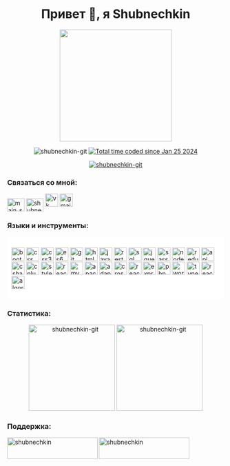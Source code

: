<h1 align="center">Привет 👋, я Shubnechkin</h1>

<p align="center"> 
  <img style="height:auto;" alt="" src="https://avatars.githubusercontent.com/u/51329173?v=4" width="260" height="260" class="avatar avatar-user width-full border color-bg-default">
<p align="center">
  <img src="https://komarev.com/ghpvc/?username=shubnechkin-git&label=Profile%20views&color=0e75b6&style=flat" alt="shubnechkin-git" /> <a href="https://wakatime.com/@018d404d-ac1a-4b76-bcf9-a2bd89cec2ba"><img src="https://wakatime.com/badge/user/018d404d-ac1a-4b76-bcf9-a2bd89cec2ba.svg" alt="Total time coded since Jan 25 2024" /></a>
</p>

</p>

<p align="center"> <a href="https://github.com/ryo-ma/github-profile-trophy"><img src="https://github-profile-trophy.vercel.app/?username=shubnechkin-git" alt="shubnechkin-git" /></a> </p>

<h3 align="left">Связаться со мной:</h3>
<p align="left">
<a href="https://instagram.com/main_shubnechkin" target="blank"><img align="center" src="https://raw.githubusercontent.com/rahuldkjain/github-profile-readme-generator/master/src/images/icons/Social/instagram.svg" alt="main_shubnechkin" height="30" width="40" /></a>
<a href="https://www.youtube.com/c/shubnechkin" target="blank"><img align="center" src="https://raw.githubusercontent.com/rahuldkjain/github-profile-readme-generator/master/src/images/icons/Social/youtube.svg " alt="shubnechkin" height="30" width="40" /></a>
  <a href="https://vk.com/shubnechkin" target="_blank" rel="noreferrer"><img src="https://img.shields.io/badge/VK-4680C2?style=for-the-badge&logo=vk&logoColor=white" alt="vk" height="30"/></a>
  <a href="mailto:sdnuva2004@gmail.com" target="_blank" rel="noreferrer"><img src="https://img.shields.io/badge/Gmail-D14836?style=for-the-badge&logo=gmail&logoColor=white" alt="gmail" height="30"/></a>

</p>

<h3 align="left">Языки и инструменты:</h3>
<div style="background-color:#fff;padding:10px;border-radius:5px;">
<p align="left">
  <a href="https://getbootstrap.com" target="_blank" rel="noreferrer"><img src="https://img.shields.io/badge/Bootstrap-563D7C?style=for-the-badge&logo=bootstrap&logoColor=white" alt="bootstrap" height="30"/></a>
  <a href="https://developer.mozilla.org/en-US/docs/Web/CSS" target="_blank" rel="noreferrer"><img src="https://img.shields.io/badge/CSS-1572B6?style=for-the-badge&logo=css3&logoColor=white" alt="css" height="30"/></a>
  <a href="https://developer.mozilla.org/en-US/docs/Web/CSS" target="_blank" rel="noreferrer"><img src="https://img.shields.io/badge/CSS3-1572B6?style=for-the-badge&logo=css3&logoColor=white" alt="css3" height="30"/></a>
  <a href="https://www.ecma-international.org/ecma-262/6.0/" target="_blank" rel="noreferrer"><img src="https://img.shields.io/badge/ES6-F7DF1E?style=for-the-badge&logo=javascript&logoColor=black" alt="es6" height="30"/></a>
  <a href="https://git-scm.com/" target="_blank" rel="noreferrer"><img src="https://img.shields.io/badge/Git-F05032?style=for-the-badge&logo=git&logoColor=white" alt="git" height="30"/></a>
  <a href="https://developer.mozilla.org/en-US/docs/Web/HTML" target="_blank" rel="noreferrer"><img src="https://img.shields.io/badge/HTML5-E34F26?style=for-the-badge&logo=html5&logoColor=white" alt="html5" height="30"/></a>
  <a href="https://developer.mozilla.org/en-US/docs/Web/JavaScript" target="_blank" rel="noreferrer"><img src="https://img.shields.io/badge/JavaScript-F7DF1E?style=for-the-badge&logo=javascript&logoColor=black" alt="javascript" height="30"/></a>
  <a href="https://en.wikipedia.org/wiki/Representational_state_transfer" target="_blank" rel="noreferrer"><img src="https://img.shields.io/badge/REST%20API-005571?style=for-the-badge&logo=rest&logoColor=white" alt="restapi" height="30"/></a>
  <a href="https://www.w3schools.com/sql/" target="_blank" rel="noreferrer"><img src="https://img.shields.io/badge/SQL-4479A1?style=for-the-badge&logo=sql&logoColor=white" alt="sql" height="30"/></a>
  <a href="https://jquery.com/" target="_blank" rel="noreferrer"><img src="https://img.shields.io/badge/jQuery-0769AD?style=for-the-badge&logo=jquery&logoColor=white" alt="jquery" height="30"/></a>
  <a href="https://sass-lang.com" target="_blank" rel="noreferrer"><img src="https://img.shields.io/badge/Sass-CC6699?style=for-the-badge&logo=sass&logoColor=white" alt="sass" height="30"/></a>
  <a href="https://nodejs.org" target="_blank" rel="noreferrer"><img src="https://img.shields.io/badge/Node.js-339933?style=for-the-badge&logo=node.js&logoColor=white" alt="nodejs" height="30"/></a>
  <a href="https://redux.js.org" target="_blank" rel="noreferrer"><img src="https://img.shields.io/badge/Redux-764ABC?style=for-the-badge&logo=redux&logoColor=white" alt="redux" height="30"/></a>
  <a href="https://developer.mozilla.org/en-US/docs/Web/API" target="_blank" rel="noreferrer"><img src="https://img.shields.io/badge/API-4EAA25?style=for-the-badge&logo=api&logoColor=white" alt="api" height="30"/></a>
  <a href="https://docs.microsoft.com/en-us/dotnet/csharp/" target="_blank" rel="noreferrer"><img src="https://img.shields.io/badge/C%23-239120?style=for-the-badge&logo=c-sharp&logoColor=white" alt="csharp" height="30"/></a>
  <a href="https://isocpp.org/" target="_blank" rel="noreferrer"><img src="https://img.shields.io/badge/C%2B%2B-00599C?style=for-the-badge&logo=c%2B%2B&logoColor=white" alt="cplusplus" height="30"/></a>
  <a href="https://styled-components.com/" target="_blank" rel="noreferrer"><img src="https://img.shields.io/badge/Styled%20Components-DB7093?style=for-the-badge&logo=styled-components&logoColor=white" alt="styledcomponents" height="30"/></a>
  <a href="https://reactnative.dev/" target="_blank" rel="noreferrer"><img src="https://img.shields.io/badge/React_Native-20232A?style=for-the-badge&logo=react&logoColor=61DAFB" alt="reactnative" height="30"/></a>
  <a href="https://www.mysql.com/" target="_blank" rel="noreferrer"><img src="https://img.shields.io/badge/MySQL-4479A1?style=for-the-badge&logo=mysql&logoColor=white" alt="mysql" height="30"/></a>
  <a href="https://httpd.apache.org/" target="_blank" rel="noreferrer"><img src="https://img.shields.io/badge/Apache%20HTTP%20Server-D22128?style=for-the-badge&logo=apache&logoColor=white" alt="apachehttpserver" height="30"/></a>
  <a href="https://www.w3schools.com/html/html_responsive.asp" target="_blank" rel="noreferrer"><img src="https://img.shields.io/badge/Adaptive%20Layout-4285F4?style=for-the-badge&logo=html5&logoColor=white" alt="adaptivelayout" height="30"/></a>
  <a href="https://developer.mozilla.org/en-US/docs/Glossary/Crossbrowser" target="_blank" rel="noreferrer"><img src="https://img.shields.io/badge/Crossbrowser%20Layout-FF5733?style=for-the-badge&logo=mozilla&logoColor=white" alt="crossbrowserlayout" height="30"/></a>
  <a href="https://reactjs.org/" target="_blank" rel="noreferrer"><img src="https://img.shields.io/badge/React-61DAFB?style=for-the-badge&logo=react&logoColor=black" alt="react" height="30"/></a>
  <a href="https://expressjs.com/" target="_blank" rel="noreferrer"><img src="https://img.shields.io/badge/Express.js-000000?style=for-the-badge&logo=express&logoColor=white" alt="expressjs" height="30"/></a>
  <a href="https://www.php.net" target="_blank" rel="noreferrer"><img src="https://img.shields.io/badge/PHP-777BB4?style=for-the-badge&logo=php&logoColor=white" alt="php" height="30"/></a>
  <a href="https://wordpress.org/" target="_blank" rel="noreferrer"><img src="https://img.shields.io/badge/Wordpress-21759B?style=for-the-badge&logo=wordpress&logoColor=white" alt="wordpress" height="30"/></a>
  <a href="https://www.typescriptlang.org" target="_blank" rel="noreferrer"><img src="https://img.shields.io/badge/TypeScript-3178C6?style=for-the-badge&logo=typescript&logoColor=white" alt="typescript" height="30"/></a>
  <a href="https://reactjs.org/" target="_blank" rel="noreferrer"><img src="https://img.shields.io/badge/React-61DAFB?style=for-the-badge&logo=react&logoColor=black" alt="reactjs" height="30"/></a>
  <a href="https://en.wikipedia.org/wiki/Algorithm" target="_blank" rel="noreferrer"><img src="https://img.shields.io/badge/Algorithms%20and%20Data%20Structures-008000?style=for-the-badge&logo=wikipedia&logoColor=white" alt="algorithmsdatastructures" height="30"/></a>
</p>
</div>
<h3 align="left">Статистика: </h3>
<p align="center">
  <img src="https://github-readme-stats.vercel.app/api?username=shubnechkin-git&show_icons=true&locale=en" alt="shubnechkin-git" height="200px" />
  <img src="https://github-readme-stats.vercel.app/api/top-langs?username=shubnechkin-git&show_icons=true&locale=en&layout=compact" alt="shubnechkin-git" height="200px"/>
</p>
<h3 align="left">Поддержка: </h3>
<p align="left">
  <a href="https://www.buymeacoffee.com/shubnechkin"> <img align="left" src="https://cdn.buymeacoffee.com/buttons/v2/default-yellow.png" height="50" width="210" alt="shubnechkin" /></a>
  <a href="https://ko-fi.com/shubnechkin"> <img align="left" src="https://cdn.ko-fi.com/cdn/kofi3.png?v=3" height="50" width="210" alt="shubnechkin" /></a>
</p>
